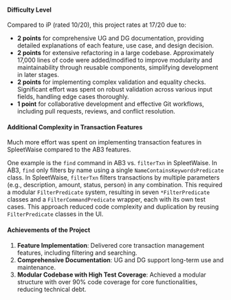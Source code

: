 #### Difficulty Level
Compared to iP (rated 10/20), this project rates at 17/20 due to:

- **2 points** for comprehensive UG and DG documentation, providing detailed explanations of each feature, use case, and design decision.
- **2 points** for extensive refactoring in a large codebase. Approximately 17,000 lines of code were added/modified to improve modularity and maintainability through reusable components, simplifying development in later stages.
- **2 points** for implementing complex validation and equality checks. Significant effort was spent on robust validation across various input fields, handling edge cases thoroughly.
- **1 point** for collaborative development and effective Git workflows, including pull requests, reviews, and conflict resolution.

#### Additional Complexity in Transaction Features
Much more effort was spent on implementing transaction features in SpleetWaise compared to the AB3 features.

One example is the `find` command in AB3 vs. `filterTxn` in SpleetWaise. In AB3, `find` only filters by name using a single `NameContainsKeywordsPredicate` class. In SpleetWaise, `filterTxn` filters transactions by multiple parameters (e.g., description, amount, status, person) in any combination. This required a modular `FilterPredicate` system, resulting in seven `*FilterPredicate` classes and a `FilterCommandPredicate` wrapper, each with its own test cases. This approach reduced code complexity and duplication by reusing `FilterPredicate` classes in the UI.

#### Achievements of the Project
1. **Feature Implementation**: Delivered core transaction management features, including filtering and searching.
2. **Comprehensive Documentation**: UG and DG support long-term use and maintenance.
3. **Modular Codebase with High Test Coverage**: Achieved a modular structure with over 90% code coverage for core functionalities, reducing technical debt.
